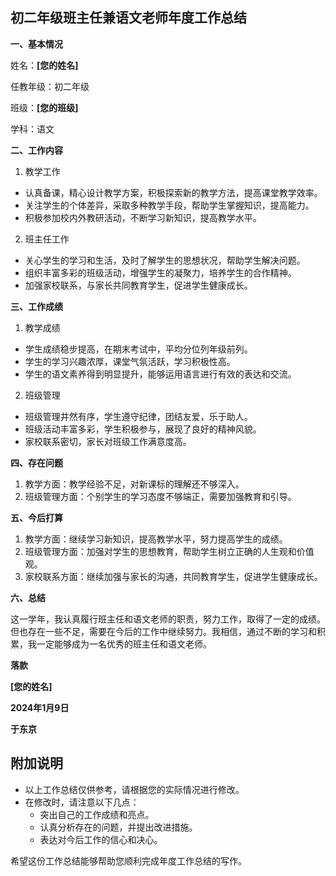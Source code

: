 ## 初二年级班主任兼语文老师年度工作总结

**一、基本情况**

姓名：**[您的姓名]**

任教年级：初二年级

班级：**[您的班级]**

学科：语文

**二、工作内容**

1. 教学工作

* 认真备课，精心设计教学方案，积极探索新的教学方法，提高课堂教学效率。
* 关注学生的个体差异，采取多种教学手段，帮助学生掌握知识，提高能力。
* 积极参加校内外教研活动，不断学习新知识，提高教学水平。

2. 班主任工作

* 关心学生的学习和生活，及时了解学生的思想状况，帮助学生解决问题。
* 组织丰富多彩的班级活动，增强学生的凝聚力，培养学生的合作精神。
* 加强家校联系，与家长共同教育学生，促进学生健康成长。

**三、工作成绩**

1. 教学成绩

* 学生成绩稳步提高，在期末考试中，平均分位列年级前列。
* 学生的学习兴趣浓厚，课堂气氛活跃，学习积极性高。
* 学生的语文素养得到明显提升，能够运用语言进行有效的表达和交流。

2. 班级管理

* 班级管理井然有序，学生遵守纪律，团结友爱，乐于助人。
* 班级活动丰富多彩，学生积极参与，展现了良好的精神风貌。
* 家校联系密切，家长对班级工作满意度高。

**四、存在问题**

1. 教学方面：教学经验不足，对新课标的理解还不够深入。
2. 班级管理方面：个别学生的学习态度不够端正，需要加强教育和引导。

**五、今后打算**

1. 教学方面：继续学习新知识，提高教学水平，努力提高学生的成绩。
2. 班级管理方面：加强对学生的思想教育，帮助学生树立正确的人生观和价值观。
3. 家校联系方面：继续加强与家长的沟通，共同教育学生，促进学生健康成长。

**六、总结**

这一学年，我认真履行班主任和语文老师的职责，努力工作，取得了一定的成绩。但也存在一些不足，需要在今后的工作中继续努力。我相信，通过不断的学习和积累，我一定能够成为一名优秀的班主任和语文老师。

**落款**

**[您的姓名]**

**2024年1月9日**

**于东京**

## 附加说明

* 以上工作总结仅供参考，请根据您的实际情况进行修改。
* 在修改时，请注意以下几点：
    * 突出自己的工作成绩和亮点。
    * 认真分析存在的问题，并提出改进措施。
    * 表达对今后工作的信心和决心。

希望这份工作总结能够帮助您顺利完成年度工作总结的写作。